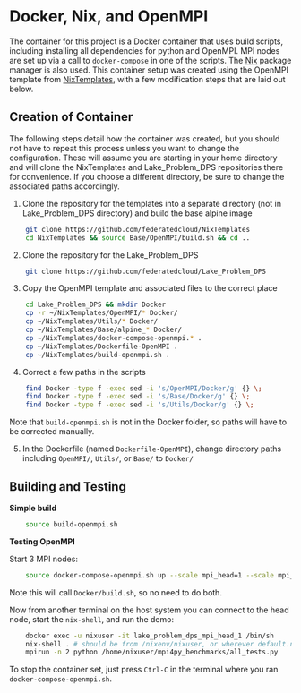 # Docker, Nix, and OpenMPI 

The container for this project is a Docker container that uses build scripts, including installing all dependencies for python and OpenMPI.  MPI nodes are set up via a call to `docker-compose` in one of the scripts.  The [Nix](https://nixos.org/nix/) package manager is also used.  This container setup was created using the OpenMPI template from [NixTemplates](https://github.com/federatedcloud/NixTemplates), with a few modification steps that are laid out below.

## Creation of Container

The following steps detail how the container was created, but you should not have to repeat this process unless you want to change the configuration.  These will assume you are starting in your home directory and will clone the NixTemplates and Lake_Problem_DPS repositories there for convenience.  If you choose a different directory, be sure to change the associated paths accordingly.

1. Clone the repository for the templates into a separate directory (not in Lake_Problem_DPS directory) and build the base alpine image
```bash
    git clone https://github.com/federatedcloud/NixTemplates
    cd NixTemplates && source Base/OpenMPI/build.sh && cd ..
```
2. Clone the repository for the Lake_Problem_DPS
```bash
    git clone https://github.com/federatedcloud/Lake_Problem_DPS
```
3. Copy the OpenMPI template and associated files to the correct place
```bash
    cd Lake_Problem_DPS && mkdir Docker
    cp -r ~/NixTemplates/OpenMPI/* Docker/
    cp ~/NixTemplates/Utils/* Docker/
    cp ~/NixTemplates/Base/alpine_* Docker/
    cp ~/NixTemplates/docker-compose-openmpi.* .
    cp ~/NixTemplates/Dockerfile-OpenMPI .
    cp ~/NixTemplates/build-openmpi.sh .
```
4. Correct a few paths in the scripts
```bash
    find Docker -type f -exec sed -i 's/OpenMPI/Docker/g' {} \;
    find Docker -type f -exec sed -i 's/Base/Docker/g' {} \;
    find Docker -type f -exec sed -i 's/Utils/Docker/g' {} \;
```
Note that `build-openmpi.sh` is not in the Docker folder, so paths will have to be corrected manually.

5. In the Dockerfile (named `Dockerfile-OpenMPI`), change directory paths including `OpenMPI/`, `Utils/`, or `Base/` to `Docker/`

## Building and Testing

**Simple build**

```bash
    source build-openmpi.sh
```

**Testing OpenMPI**

Start 3 MPI nodes:
```bash
    source docker-compose-openmpi.sh up --scale mpi_head=1 --scale mpi_node=3
```
Note this will call `Docker/build.sh`, so no need to do both.

Now from another terminal on the host system you can connect to the head node, start the `nix-shell`, and run the demo:
```bash
    docker exec -u nixuser -it lake_problem_dps_mpi_head_1 /bin/sh
    nix-shell . # should be from /nixenv/nixuser, or wherever default.nix was copied to
    mpirun -n 2 python /home/nixuser/mpi4py_benchmarks/all_tests.py
```

To stop the container set, just press `Ctrl-C` in the terminal where you ran
`docker-compose-openmpi.sh`.
